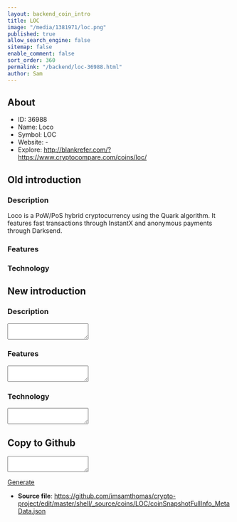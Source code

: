 ```yaml
---
layout: backend_coin_intro
title: LOC
image: "/media/1381971/loc.png"
published: true
allow_search_engine: false
sitemap: false
enable_comment: false
sort_order: 360
permalink: "/backend/loc-36988.html"
author: Sam
---
```


## About

- ID: 36988
- Name: Loco
- Symbol: LOC
- Website: -
- Explore: http://blankrefer.com/?https://www.cryptocompare.com/coins/loc/


## Old introduction

### Description

<p>Loco is a PoW/PoS hybrid cryptocurrency using the Quark algorithm. It features fast transactions through InstantX and anonymous payments through Darksend.</p>

### Features


### Technology




## New introduction


### Description
<textarea id="meta_description" name="description"></textarea>

### Features
<textarea id="meta_features" name="features"></textarea>

### Technology
<textarea id="meta_technology" name="technology"></textarea>


## Copy to Github

<textarea id="coinsnapshotfullinfo_metadata"></textarea>

<a href="#gen" onclick="generateMetaDatJson()">Generate</a>

- **Source file**: <a href="https://github.com/imsamthomas/crypto-project/edit/master/shell/_source/coins/LOC/coinSnapshotFullInfo_MetaData.json">https://github.com/imsamthomas/crypto-project/edit/master/shell/_source/coins/LOC/coinSnapshotFullInfo_MetaData.json</a>

